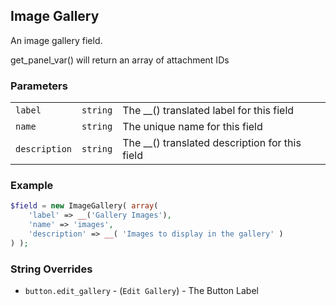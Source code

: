 ## Image Gallery

An image gallery field.

get_panel_var() will return an array of attachment IDs


### Parameters

||||
|---|---|---|
| `label`       | `string` | The __() translated label for this field       |
| `name`        | `string` | The unique name for this field                 |
| `description` | `string` | The __() translated description for this field |

### Example

```php
$field = new ImageGallery( array(
    'label' => __('Gallery Images'),
    'name' => 'images',
    'description' => __( 'Images to display in the gallery' )
) );
```

### String Overrides

* `button.edit_gallery` - (`Edit Gallery`) - The Button Label
